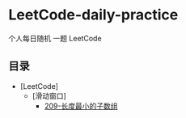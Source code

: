 # LeetCode-daily-practice
个人每日随机 一题 LeetCode


## 目录
- [LeetCode]
  - [滑动窗口]
	- [209-长度最小的子数组](https://github.com/eastCityZheng/LeetCode-daily-practice/blob/master/LeetCode%20%E7%BB%83%E4%B9%A0%E9%A2%98%E5%86%8C/NO209.md)
